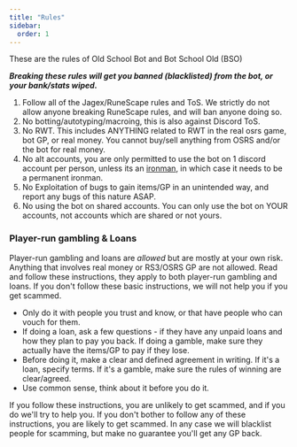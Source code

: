 ```yaml
---
title: "Rules"
sidebar:
  order: 1
---
```


These are the rules of Old School Bot and Bot School Old (BSO)

_**Breaking these rules will get you banned (blacklisted) from the bot, or your bank/stats wiped.**_

1. Follow all of the Jagex/RuneScape rules and ToS. We strictly do not allow anyone breaking RuneScape rules, and will ban anyone doing so.
2. No botting/autotyping/macroing, this is also against Discord ToS.
3. No RWT. This includes ANYTHING related to RWT in the real osrs game, bot GP, or real money. You cannot buy/sell anything from OSRS and/or the bot for real money.
4. No alt accounts, you are only permitted to use the bot on 1 discord account per person, unless its an [ironman](ironman-mode.md), in which case it needs to be a permanent ironman.
5. No Exploitation of bugs to gain items/GP in an unintended way, and report any bugs of this nature ASAP.
6. No using the bot on shared accounts. You can only use the bot on YOUR accounts, not accounts which are shared or not yours.

### Player-run gambling & Loans

Player-run gambling and loans are _allowed_ but are mostly at your own risk. Anything that involves real money or RS3/OSRS GP are not allowed. Read and follow these instructions, they apply to both player-run gambling and loans. If you don't follow these basic instructions, we will not help you if you get scammed.

- Only do it with people you trust and know, or that have people who can vouch for them.
- If doing a loan, ask a few questions - if they have any unpaid loans and how they plan to pay you back. If doing a gamble, make sure they actually have the items/GP to pay if they lose.
- Before doing it, make a clear and defined agreement in writing. If it's a loan, specify terms. If it's a gamble, make sure the rules of winning are clear/agreed.
- Use common sense, think about it before you do it.

If you follow these instructions, you are unlikely to get scammed, and if you do we'll try to help you. If you don't bother to follow any of these instructions, you are likely to get scammed. In any case we will blacklist people for scamming, but make no guarantee you'll get any GP back.
